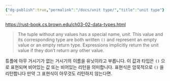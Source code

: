 ```yaml
---
{"dg-publish":true,"permalink":"/docs/unit type/","title":"unit type"}
---
```


https://rust-book.cs.brown.edu/ch03-02-data-types.html 

> The tuple without any values has a special name, _unit_. This value and its corresponding type are both written `()` and represent an empty value or an empty return type. Expressions implicitly return the unit value if they don’t return any other value.

튜플에 아무 거시기가 없는 거시기의 이름을 유닛이라고 부릅니다. 이 값과 타입은 `()` 으로 표현되며 비어있는 값 또는 비어있는 리턴을 의미합니다. 표현식은 암묵적으로 `()` 을 리턴합니다 만약 그 표현식이 아무것도 리턴하지 않는다면.
